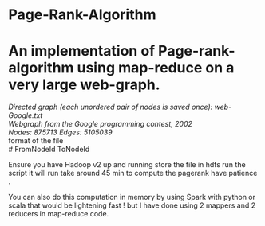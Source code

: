 # Page-Rank-Algorithm
# An implementation of Page-rank-algorithm using map-reduce on a very large web-graph.
<i>
Directed graph (each unordered pair of nodes is saved once): web-Google.txt<br>
Webgraph from the Google programming contest, 2002<br>
Nodes: 875713 Edges: 5105039</i>
<br>
format of the file<br> 
# FromNodeId    ToNodeId

Ensure you have Hadoop v2 up and running 
store the file in hdfs 
run the script it will run take around 45 min to compute the pagerank 
have patience . 

You can also do this computation in memory by using Spark with python or scala that would be lightening fast !
but I have done using 2 mappers and 2 reducers in map-reduce code. 
